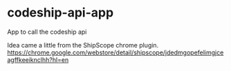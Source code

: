 # codeship-api-app
App to call the codeship api

Idea came a little from the ShipScope chrome plugin. https://chrome.google.com/webstore/detail/shipscope/jdedmgopefelimgjceagffkeeiknclhh?hl=en
